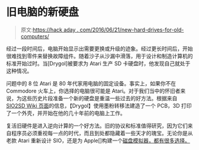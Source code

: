 # 旧电脑的新硬盘

> 原文:[https://hack aday . com/2016/06/21/new-hard-drives-for-old-computers/](https://hackaday.com/2016/06/21/new-hard-drives-for-old-computers/)

经过一段时间后，电脑开始显示出需要更换或升级的迹象。经过更长时间后，开始很难找到零件来替换故障组件。随着沙子从沙漏中滑落，用于设计和制造计算机的标准开始过时。当[Drygol]被要求为 Atari 生产 SD 卡硬盘时，他发现自己就处于这种情况。

问题中的 8 位 Atari 是 80 年代家用电脑的固定设备。事实上，如果你不在 Commodore 火车上，你选择的电脑很可能是 Atari。对于我们当中的怀旧者来说，为这些历史片段准备一个新的硬盘是重温一些过去的好方法。根据来自 [SIO2SD Wiki 页面](http://sio2sd.gucio.pl/wiki/English)的信息，【Drygol】使用墨粉转移法建造了一个 PCB，3D 打印了一个外壳，并开始在他的几十年前的电脑上工作。

复活旧硬件是进入逆向计算的一个好方法。旧的协议和标准值得研究，因为它们来自程序员必须重视每一点的时代，而且到处都隐藏着一些天才的瑰宝。无论你是从老款 Atari 重新设计 SIO，还是为 Apple[]构建一个[磁盘模拟器，都有很多选择。](http://hackaday.com/2013/02/07/usb-apple-disk-emulator/)